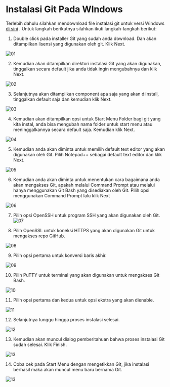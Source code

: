 # Instalasi Git Pada WIndows

Terlebih dahulu silahkan mendownload file instalasi git untuk versi Windows [di sini](https://git-scm.com/download/win) . Untuk langkah berikutnya silahkan ikuti langkah-langkah berikut:

1. Double click pada installer Git yang sudah anda download. Dan akan ditampilkan lisensi yang digunakan oleh git. Klik Next.

![01](images/pertemuan1/ss1.jpg)

2. Kemudian akan ditampilkan direktori instalasi Git yang akan digunakan, tinggalkan secara default jika anda tidak ingin mengubahnya dan klik Next.

![02](images/pertemuan1/ss2.jpg)

3. Selanjutnya akan ditampilkan component apa saja yang akan diinstall, tinggalkan default saja dan kemudian klik Next.

![03](images/pertemuan1/ss3.jpg)

4. Kemudian akan ditampilkan opsi untuk Start Menu Folder bagi git yang kita instal, anda bisa mengubah nama folder untuk start menu atau meninggalkannya secara default saja. Kemudian klik Next.

![04](images/pertemuan1/ss4.jpg)

5. Kemudian anda akan diminta untuk memilih default text editor yang akan digunakan oleh Git. Pilih Notepad++ sebagai default text editor dan klik Next.

![05](images/pertemuan1/ss5.jpg)

6. Kemudian anda akan diminta untuk menentukan cara bagaimana anda akan mengakses Git, apakah melalui Command Prompt atau melalui hanya menggunakan Git Bash yang disediakan oleh Git. Pilih opsi menggunakan Command Prompt lalu klik Next

![06](images/pertemuan1/ss6.jpg)

7. Pilih opsi OpenSSH untuk program SSH yang akan digunakan oleh Git.
![07](images/pertemuan1/ss7.jpg)

8. Pilih OpenSSL untuk koneksi HTTPS yang akan digunakan Git untuk mengakses repo GitHub.

![08](images/pertemuan1/ss8.jpg)

9. Pilih opsi pertama untuk konversi baris akhir.

![09](images/pertemuan1/ss9.jpg)

10. Pilih PuTTY untuk terminal yang akan digunakan untuk mengakses Git Bash.

![10](images/pertemuan1/ss10.jpg)

11.  Pilih opsi pertama dan kedua untuk opsi ekstra yang akan dienable.

![11](images/pertemuan1/ss11.jpg)

12.  Selanjutnya tunggu hingga proses instalasi selesai.

![12](images/pertemuan1/ss12.jpg)

13. Kemudian akan muncul dialog pemberitahuan bahwa proses instalasi Git sudah selesai. Klik Finish.

![13](images/pertemuan1/ss13.jpg)

14. Coba cek pada Start Menu dengan mengetikkan Git, jika instalasi berhasil maka akan muncul menu baru bernama Git.

![13](images/pertemuan1/ss14.jpg)